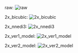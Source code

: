 raw: 
![raw](https://github.com/user-attachments/assets/7192a185-f095-4115-a6ec-ce06e43244f5)

2x_bicubic:
![2x_bicubic](https://github.com/user-attachments/assets/e4cc42cf-9d0e-409a-8bc5-b22fd29eca45)

2x_nnedi3:
![2x_nnedi3](https://github.com/user-attachments/assets/612d273e-9702-4e25-af78-ad95ff2cbe40)

2x_ver1_model: 
![2x_ver1_model](https://github.com/user-attachments/assets/eb725666-3a2c-491d-92d9-a8e14a9a2149)

2x_ver2_model:
![2x_ver2_model](https://github.com/user-attachments/assets/f1b9b5cb-67c0-4981-bbfe-de0be5739c37)


